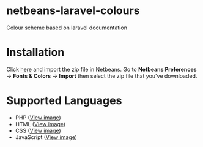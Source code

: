 netbeans-laravel-colours
========================

Colour scheme based on laravel documentation

# Installation
Click [here](https://github.com/eldotz/netbeans-laravel-colours/releases/download/V1.0/netbeans-laravel-colours.zip) and import the zip file in Netbeans. Go to **Netbeans Preferences** -> **Fonts & Colors** -> **Import** then select the zip file that you've downloaded.

# Supported Languages
* PHP ([View image](https://github.com/eldotz/netbeans-laravel-colours/blob/master/screenshots/php.png))
* HTML ([View image](https://github.com/eldotz/netbeans-laravel-colours/blob/master/screenshots/html.png))
* CSS ([View image](https://github.com/eldotz/netbeans-laravel-colours/blob/master/screenshots/css.png))
* JavaScript ([View image](https://github.com/eldotz/netbeans-laravel-colours/blob/master/screenshots/javascript.png))
